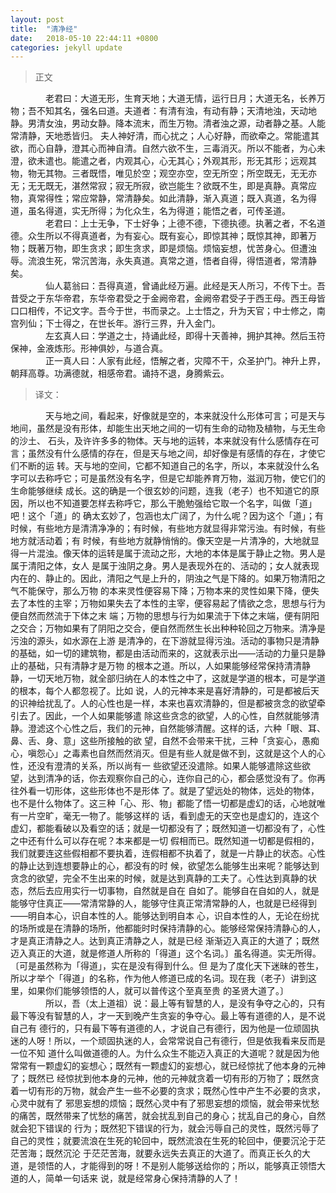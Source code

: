 ```yaml
---
layout: post
title:  "清净经"
date:   2018-05-10 22:44:11 +0800
categories: jekyll update
---
```

>正文

&emsp;&emsp;&emsp;&emsp;老君曰：大道无形，生育天地；大道无情，运行日月；大道无名，长养万物；吾不知其名，强名曰道。夫道者：有清有浊，有动有静；天清地浊，天动地静。男清女浊，男动女静。降本流末，而生万物。清者浊之源，动者静之基。人能常清静，天地悉皆归。 夫人神好清，而心扰之；人心好静，而欲牵之。常能遣其欲，而心自静，澄其心而神自清。自然六欲不生，三毒消灭。所以不能者，为心未澄，欲未遣也。能遣之者，内观其心，心无其心；外观其形，形无其形；远观其物，物无其物。三者既悟，唯见於空；观空亦空，空无所空；所空既无，无无亦无；无无既无，湛然常寂；寂无所寂，欲岂能生？欲既不生，即是真静。真常应物，真常得性；常应常静，常清静矣。如此清静，渐入真道；既入真道，名为得道，虽名得道，实无所得；为化众生，名为得道；能悟之者，可传圣道。  
&emsp;&emsp;&emsp;&emsp;老君曰：上士无争，下士好争；上德不德，下德执德。执著之者，不名道德。众生所以不得真道者，为有妄心。既有妄心，即惊其神；既惊其神，即著万物；既著万物，即生贪求；即生贪求，即是烦恼。烦恼妄想，忧苦身心。但遭浊辱。流浪生死，常沉苦海，永失真道。真常之道，悟者自得，得悟道者，常清静矣。  
&emsp;&emsp;&emsp;&emsp;仙人葛翁曰：吾得真道，曾诵此经万遍。此经是天人所习，不传下士。吾昔受之于东华帝君，东华帝君受之于金阙帝君，金阙帝君受子于西王母。西王母皆口口相传，不记文字。吾今于世，书而录之。上士悟之，升为天官；中士修之，南宫列仙；下士得之，在世长年。游行三界，升入金门。  
&emsp;&emsp;&emsp;&emsp;左玄真人曰：学道之士，持诵此经，即得十天善神，拥护其神。然后玉符保神，金液炼形。形神俱妙，与道合真。  
&emsp;&emsp;&emsp;&emsp;正一真人曰：人家有此经，悟解之者，灾障不干，众圣护门。神升上界，朝拜高尊。功满德就，相感帝君。诵持不退，身腾紫云。  
>译文：  

&emsp;&emsp;&emsp;&emsp;天与地之间，看起来，好像就是空的，本来就没什么形体可言；可是天与地间，虽然是没有形体，却能生出天地之间的一切有生命的动物及植物，与无生命的沙土、 石头，及许许多多的物体。天与地的运转，本来就没有什么感情存在可言；虽然没有什么感情的存在，但是天与地之间，却好像是有感情的存在，才使它们不断的运 转。天与地的空间，它都不知道自己的名字，所以，本来就没什么名字可以去称呼它；可是虽然没有名字，但是它却能养育万物，滋润万物，使它们的生命能够继续 成长。这的确是一个很玄妙的问题，连我（老子）也不知道它的原因，所以也不知道要怎样去称呼它，那么干脆勉强给它取一个名字，叫做「道」吧！这个「道」的 确太玄妙了，包涵也太广阔了，为什么呢？因为这个「道」；有时候，有些地方是清清净净的；有时候，有些地方就显得非常污浊。有时候，有些地方就活动着；有 时候，有些地方就静悄悄的。像天空是一片清净的，大地就显得一片混浊。像天体的运转是属于流动之形，大地的本体是属于静止之物。男人是属于清阳之体，女人 是属于浊阴之身。男人是表现外在的、活动的；女人就表现内在的、静止的。因此，清阳之气是上升的，阴浊之气是下降的。如果万物清阳之气不能保守，那么万物 的本来灵性便容易下降；万物本来的灵性如果下降，便失去了本性的主宰；万物如果失去了本性的主宰，便容易起了情欲之念，思想与行为便自然而然流于下体之末 端；万物的思想与行为如果流于下体之末端，便有阴阳之交合；万物如果有了阴阳之交合，便自然而然生长出种种轮回之万物来。清净是污浊的源头，如水源在上游 是清净的，在下游就显得污浊。活动的事物只是清静的基础，如一切的建筑物，都是由活动而来的，这就表示出——活动的力量只是静止的基础，只有清静才是万物 的根本之道。所以，人如果能够经常保持清清静静，一切天地万物，就全部归纳在人的本性之中了，这就是学道的根本，可是学道的根本，每个人都忽视了。比如 说，人的元神本来是喜好清静的，可是都被后天的识神给扰乱了。人的心性也是一样，本来也喜欢清静的，但是都被贪念的欲望牵引去了。因此，一个人如果能够遣 除这些贪念的欲望，人的心性，自然就能够清静。澄滤这个心性之后，我们的元神，自然能够清醒。这样的话，六种「眼、耳、鼻、舌、身、意」这些所接触的欲 望，自然不会带来干扰，三种「贪妄心，愚痴心，嗔怨心」之毒素也自然而然消灭。但是有些人就是做不到，这就是这个人的心性，还没有澄清的关系，所以尚有一 些欲望还没遣除。如果人能够遣除这些欲望，达到清净的话，你去观察你自己的心，连你自己的心，都会感觉没有了。你再往外看一切形体，这些形体也不是形体 了。就是了望远处的物体，远处的物体，也不是什么物体了。这三种「心、形、物」都能了悟一切都是虚幻的话，心地就唯有一片空旷，毫无一物了。能够这样的 话，看到虚无的天空也是虚幻的，连这个虚幻，都能看破以及看空的话；就是一切都没有了；既然知道一切都没有了，心性之中还有什么可以存在呢？本来都是一切 假相而已。既然知道一切都是假相的，我们就要连这些假相都不要执着，连假相都不执着了，就是一片静止的状态。心性的静止达到连想要静止的心，都没有的时 候，欲望怎么能够生出来呢？能够达到贪念的欲望，完全不生出来的时候，就是达到真静的工夫了。心性达到真静的状态，然后去应用实行一切事物，自然就是自在 自如了。能够自在自如的人，就是能够守住真正——常清常静的人，能够守住真正常清常静的人，也就是已经得到——明自本心，识自本性的人。能够达到明自本 心，识自本性的人，无论在纷扰的场所或是在清静的场所，他都能时时保持清静的心。能够经常保持清静心的人，才是真正清静之人。达到真正清静之人，就是已经 渐渐迈入真正的大道了；既然迈入真正的大道，就是修道人所称的「得道」这个名词。〕虽名得道。实无所得。〔可是虽然称为「得道」，实在是没有得到什么。但 是为了度化天下迷昧的苍生，所以才举个「得道」的名称，作为他人修道已成的名词。现在我（老子）讲到这里，如果你们能够领悟的人，就可以普传这个至真至贵 的圣贤大道了。〕  
&emsp;&emsp;&emsp;&emsp;所以，吾（太上道祖）说：最上等有智慧的人，是没有争夺之心的，只有最下等没有智慧的人，才一天到晚产生贪妄的争夺心。最上等有道德的人，是不说自己有 德行的，只有最下等有道德的人，才说自己有德行，因为他是一位顽固执迷的人呀！所以，一个顽固执迷的人，会常常说自己有德行，但是依我看来反而是一位不知 道什么叫做道德的人。为什么众生不能迈入真正的大道呢？就是因为他常常有一颗虚幻的妄想心；既然有一颗虚幻的妄想心，就已经惊扰了他本身的元神了；既然已 经惊扰到他本身的元神，他的元神就贪着一切有形的万物了；既然贪着一切有形的万物，就会产生一些不必要的贪求；既然心性中产生不必要的贪求，心灵中就有了 邪思妄想的烦恼；既然心灵中有了邪思妄想的烦恼，就会带来忧愁的痛苦，既然带来了忧愁的痛苦，就会扰乱到自己的身心；扰乱自己的身心，自然就会犯下错误的 行为；既然犯下错误的行为，就会污辱自己的灵性，既然污辱了自己的灵性；就要流浪在生死的轮回中，既然流浪在生死的轮回中，便要沉沦于茫茫苦海；既然沉沦 于茫茫苦海，就要永远失去真正的大道了。而真正长久的大道，是领悟的人，才能得到的呀！不是别人能够送给你的；所以，能够真正领悟大道的人，简单一句话来 说，就是经常身心保持清静的人了！
